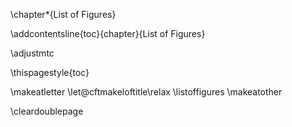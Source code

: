 <!-- start new chapter but don't increase counter -->
\chapter*{List of Figures}
<!-- but do add this chapter to the ToC -->
\addcontentsline{toc}{chapter}{List of Figures}
<!-- no minitoc -->
\adjustmtc

<!-- Force page nr on first page of this chapter -->
\thispagestyle{toc}

\makeatletter
\let\@cftmakeloftitle\relax
\listoffigures
\makeatother

<!--
The \listoffigures will use short captions first, and the whole caption if none is present. To keep this list readable, ensure each figure has a short caption, e.g.
![main_text_caption](source/figures/my_image.pdf "short caption used in alt text and \listoffigures"){#fig:mylabel}{ width=50% }

See chapter 4 for more examples.
-->

\cleardoublepage
